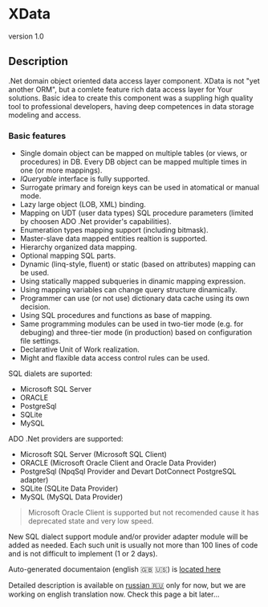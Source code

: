 XData
======
version 1.0
## Description
.Net domain object oriented data access layer component. XData is not "yet another ORM", but а comlete feature rich data access layer for Your solutions. Basic idea to create this component was a suppling high quality tool to professional developers, having deep competences in data storage modeling and access.
### Basic features
* Single domain object can be mapped on multiple tables (or views, or procedures) in DB. Every DB object can be mapped multiple times in one (or more mappings).
* _IQueryable_ interface is fully supported.
* Surrogate primary and foreign keys can be used in atomatical or manual mode.
* Lazy large object (LOB, XML) binding.
* Mapping on UDT (user data types) SQL procedure parameters (limited by choosen ADO .Net provider's capabilities).
* Enumeration types mapping support (including bitmask).
* Master-slave data mapped entities realtion is supported.
* Hierarchy organized data mapping.
* Optional mapping SQL parts.
* Dynamic (linq-style, fluent) or static (based on attributes) mapping can be used.
* Using statically mapped subqueries in dinamic mapping expression.
* Using mapping variables can change query structure dinamically.
* Programmer can use (or not use) dictionary data cache using its own decision.
* Using SQL procedures and functions as base of mapping.
* Same programming modules can be used in two-tier mode (e.g. for debuging) and three-tier mode (in production) based on configuration file settings.
* Declarative Unit of Work realization.
* Might and flaxible data access control rules can be used.

SQL dialets are suported:
* Microsoft SQL Server
* ORACLE
* PostgreSql
* SQLite
* MySQL

ADO .Net providers are supported:
* Microsoft SQL Server (Microsoft SQL Client)
* ORACLE (Microsoft Oracle Client and Oracle Data Provider)
* PostgreSql (NpqSql Provider and Devart DotConnect PostgreSQL adapter)
* SQLite (SQLite Data Provider)
* MySQL (MySQL Data Provider)

> Microsoft Oracle Client is supported but not recomended cause it has deprecated state and very low speed.

New SQL dialect support module and/or provider adapter module will be added as needed. Each such unit is usually not more than 100 lines of code and is not difficult to implement (1 or 2 days).

Auto-generated documentaion (english :uk: :us:) is [located here](https://htmlpreview.github.io/?https://github.com/mickfierte/XData/blob/master/docs/html/index.html)

Detailed description is available on [russian :ru:](./docs/ru/common.md) only for now, but we are working on english translation now. Check this page a bit later...

<!-- Detailed description available on [english :uk: :us:](./docs/en/common.md) and [russian :ru:](./docs/ru/common.md) languages. -->
